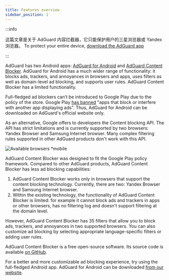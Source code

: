 ```yaml
---
title: Features overview
sidebar_position: 1
---
```


:::info

这篇文章是关于 AdGuard 内容拦截器，它只能保护用户的三星浏览器或 Yandex 浏览器。 To protect your entire device, [download the AdGuard app](https://adguard.com/download.html?auto=true)

:::

AdGuard has two Android apps: [AdGuard for Android](https://adguard.com/adguard-android/overview.html) and [AdGuard Content Blocker](https://adguard.com/adguard-content-blocker/overview.html). AdGuard for Android has a much wider range of functionality: it blocks ads, trackers, and annoyances in browsers and apps, uses filters as well as domain-level ad blocking, and supports user rules. AdGuard Content Blocker has a limited functionality.

Full-fledged ad blockers can’t be introduced to Google Play due to the policy of the store. Google Play [has banned](https://adguard.com/en/blog/google-removes-adguard-android-app-google-play.html) "apps that block or interfere with another app displaying ads". Thus, AdGuard for Android can be downloaded on AdGuard's official website only.

As an alternative, Google offers to developers the Content blocking API. The API has strict limitations and is currently supported by two browsers: Yandex Browser and Samsung Internet browser. Many complex filtering rules supported in other AdGuard products don't work with this API.

![Available browsers *mobile](https://cdn.adtidy.org/content/Kb/ad_blocker/content_blocker/content_blocker.png)

AdGuard Content Blocker was designed to fit the Google Play policy framework. Compared to other AdGuard products, AdGuard Content Blocker has less ad blocking capabilities:

1. AdGuard Content Blocker works only in browsers that support the content blocking technology. Currently, there are two: Yandex Browser and Samsung Internet browser.
2. Within the existing technology, the functionality of AdGuard Content Blocker is limited: for example it cannot block ads and trackers in apps or other browsers, has no filtering log and doesn't support filtering at the domain level.

However, AdGuard Content Blocker has 35 filters that allow you to block ads, trackers, and annoyances in two supported browsers. You can also customize ad blocking by selecting appropriate language-specific filters or adding user rules.

AdGuard Content Blocker is a free open-source software. Its source code is available [on GitHub](https://github.com/AdguardTeam/ContentBlocker).

For a better and more customizable ad blocking experience, try using the full-fledged Android app. AdGuard for Android can be downloaded [from our website](https://adguard.com/adguard-android/overview.html).

